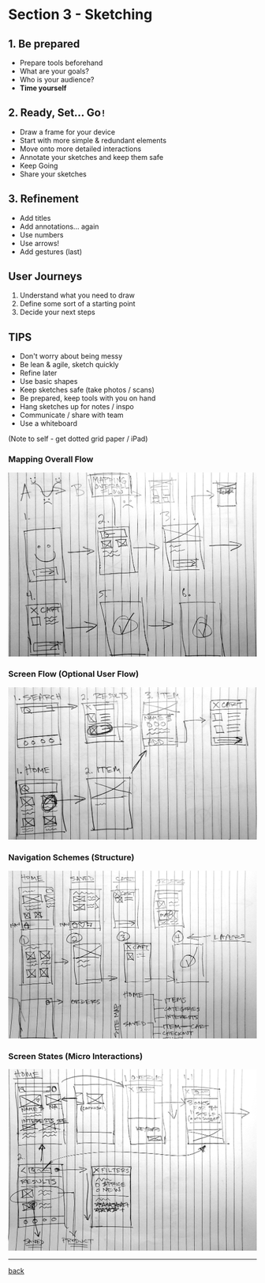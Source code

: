 # Section 3 - Sketching

## 1. Be prepared

- Prepare tools beforehand
- What are your goals?
- Who is your audience?
- **Time yourself**

## 2. Ready, Set... Go`!`

- Draw a frame for your device
- Start with more simple & redundant elements
- Move onto more detailed interactions
- Annotate your sketches and keep them safe
- Keep Going
- Share your sketches

## 3. Refinement

- Add titles
- Add annotations... again
- Use numbers
- Use arrows!
- Add gestures (last)

## User Journeys

1. Understand what you need to draw
2. Define some sort of a starting point
3. Decide your next steps

## TIPS

- Don't worry about being messy
- Be lean & agile, sketch quickly
- Refine later
- Use basic shapes
- Keep sketches safe (take photos / scans)
- Be prepared, keep tools with you on hand
- Hang sketches up for notes / inspo
- Communicate / share with team
- Use a whiteboard

(Note to self - get dotted grid paper / iPad)

### Mapping Overall Flow

<img src="../img/sketch-map-flow.jpg" width="600" alt="Map Flow">

### Screen Flow (Optional User Flow)

<img src="../img/sketch-screen-flow.jpg" width="600" alt="Screen Flow">

### Navigation Schemes (Structure)

<img src="../img/sketch-nav-schemes.jpg" width="600" alt="Nav Schemes">

### Screen States (Micro Interactions)

<img src="../img/sketch-screen-states.jpg" width="600" alt="Screen States">

- - -

[back](../README.md)
